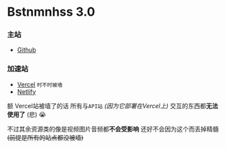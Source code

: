 # Bstnmnhss 3.0

### 主站
- [Github](https://yashbstnmnhss.github.io)
### 加速站
- [Vercel](https://yashbstnmnhss.vercel.app) `时不时被墙`
- [Netlify](https://bstnmnhss.netlify.app)


额 Vercel站被墙了的话 所有与`API站` *(因为它部署在Vercel上)* 交互的东西都**无法使用了** (悲) :sob:

不过其余资源类的像是视频图片音频都**不会受影响** 还好不会因为这个而丢掉精髓 ~~(前提是所有的站点都没被墙)~~
